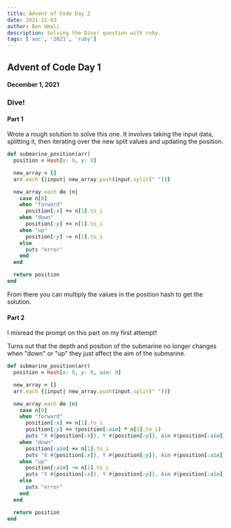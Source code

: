 ```yaml
---
title: Advent of Code Day 2
date: 2021-12-03
author: Ben Umali
description: Solving the Dive! question with ruby.
tags: ['aoc', '2021', 'ruby']
---
```


## Advent of Code Day 1

#### December 1, 2021

### Dive!

#### Part 1

Wrote a rough solution to solve this one. It involves taking the input data, splitting it, then iterating over the new split values and updating the position.

```ruby
def submarine_position(arr)
  position = Hash[x: 0, y: 0]

  new_array = []
  arr.each {|input| new_array.push(input.split(" "))}

  new_array.each do |n|
    case n[0]
    when "forward"
      position[:x] += n[1].to_i
    when "down"
      position[:y] += n[1].to_i
    when "up"
      position[:y] -= n[1].to_i
    else
      puts "error"
    end
  end

  return position
end

```

From there you can multiply the values in the position hash to get the solution.

#### Part 2

I misread the prompt on this part on my first attempt!

Turns out that the depth and position of the submarine no longer changes when "down" or "up" they just affect the aim of the submarine.

```ruby
def submarine_position(arr)
  position = Hash[x: 0, y: 0, aim: 0]

  new_array = []
  arr.each {|input| new_array.push(input.split(" "))}

  new_array.each do |n|
    case n[0]
    when "forward"
      position[:x] += n[1].to_i
      position[:y] += (position[:aim] * n[1].to_i)
      puts "X #{position[:x]}, Y #{position[:y]}, Aim #{position[:aim]}"
    when "down"
      position[:aim] += n[1].to_i
      puts "X #{position[:x]}, Y #{position[:y]}, Aim #{position[:aim]}"
    when "up"
      position[:aim] -= n[1].to_i
      puts "X #{position[:x]}, Y #{position[:y]}, Aim #{position[:aim]}"
    else
      puts "error"
    end
  end

  return position
end

```
